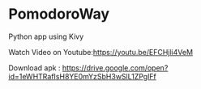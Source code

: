# PomodoroWay
Python app using Kivy

Watch Video on Youtube:https://youtu.be/EFCHjli4VeM

Download apk : https://drive.google.com/open?id=1eWHTRafIsH8YE0mYzSbH3wSlL1ZPglFf




